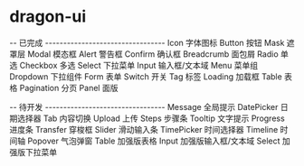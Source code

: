 # dragon-ui

-- 已完成 ---------------------------------
Icon 字体图标
Button 按钮
Mask 遮罩层
Modal 模态框
Alert 警告框
Confirm 确认框
Breadcrumb 面包屑
Radio 单选
Checkbox 多选
Select 下拉菜单
Input 输入框/文本域
Menu 菜单组
Dropdown 下拉组件
Form 表单
Switch 开关
Tag 标签
Loading 加载框
Table 表格
Pagination 分页
Panel 面版

-- 待开发 ---------------------------------
Message 全局提示
DatePicker 日期选择器
Tab 内容切换
Upload 上传
Steps 步骤条
Tooltip 文字提示
Progress 进度条
Transfer 穿梭框
Slider 滑动输入条
TimePicker 时间选择器
Timeline 时间轴
Popover 气泡弹窗
Table 加强版表格
Input 加强版输入框/文本域
Select 加强版下拉菜单
